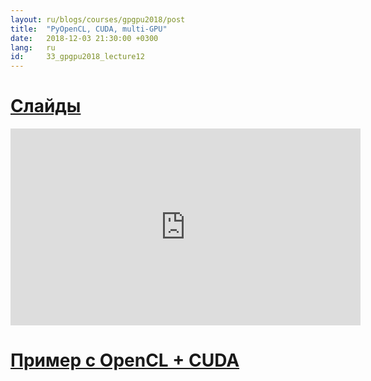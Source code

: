 ```yaml
---
layout: ru/blogs/courses/gpgpu2018/post
title:  "PyOpenCL, CUDA, multi-GPU"
date:   2018-12-03 21:30:00 +0300
lang:   ru
id:     33_gpgpu2018_lecture12
---
```


[Слайды](/static/courses/gpgpu2018/video_cards_computation_lecture_031218.pdf)
=======

<iframe width="560" height="315" src="https://www.youtube.com/embed/?listType=playlist&list=PLlb7e2G7aSpTgwAm0GBkvn5XA0NokovJJ&index=11" frameborder="0" allow="autoplay; encrypted-media" allowfullscreen></iframe>

[Пример с OpenCL + CUDA](https://github.com/GPGPUCourse2018/Tasks/tree/cuda)
=======
